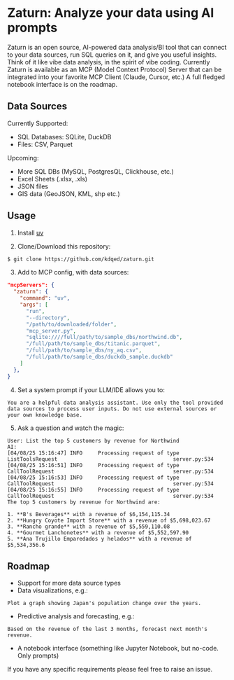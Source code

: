 # Zaturn: Analyze your data using AI prompts

Zaturn is an open source, AI-powered data analysis/BI tool that can connect to your data sources, run SQL queries on it, and give you useful insights. Think of it like vibe data analysis, in the spirit of vibe coding. Currently Zaturn is available as an MCP (Model Context Protocol) Server that can be integrated into your favorite MCP Client (Claude, Cursor, etc.) A full fledged notebook interface is on the roadmap.

## Data Sources

Currently Supported: 
- SQL Databases: SQLite, DuckDB
- Files: CSV, Parquet

Upcoming:
- More SQL DBs (MySQL, PostgresQL, Clickhouse, etc.)
- Excel Sheets (.xlsx, .xls)
- JSON files
- GIS data (GeoJSON, KML, shp etc.)


## Usage
1. Install [uv](https://docs.astral.sh/uv/getting-started/installation/#installation-methods)

2. Clone/Download this repository:
```bash
$ git clone https://github.com/kdqed/zaturn.git
```

3. Add to MCP config, with data sources:
```json
"mcpServers": {
  "zaturn": {
    "command": "uv",
    "args": [
      "run",
      "--directory",
      "/path/to/downloaded/folder",
      "mcp_server.py",
      "sqlite:////full/path/to/sample_dbs/northwind.db",
      "/full/path/to/sample_dbs/titanic.parquet",
      "/full/path/to/sample_dbs/ny_aq.csv",
      "/full/path/to/sample_dbs/duckdb_sample.duckdb"
    ]
  },
}
```

4. Set a system prompt if your LLM/IDE allows you to:
```
You are a helpful data analysis assistant. Use only the tool provided data sources to process user inputs. Do not use external sources or your own knowledge base.
```

5. Ask a question and watch the magic:
```
User: List the top 5 customers by revenue for Northwind
AI: 
[04/08/25 15:16:47] INFO     Processing request of type ListToolsRequest                                     server.py:534
[04/08/25 15:16:51] INFO     Processing request of type CallToolRequest                                      server.py:534
[04/08/25 15:16:53] INFO     Processing request of type CallToolRequest                                      server.py:534
[04/08/25 15:16:55] INFO     Processing request of type CallToolRequest                                      server.py:534
The top 5 customers by revenue for Northwind are:

1. **B's Beverages** with a revenue of $6,154,115.34
2. **Hungry Coyote Import Store** with a revenue of $5,698,023.67
3. **Rancho grande** with a revenue of $5,559,110.08
4. **Gourmet Lanchonetes** with a revenue of $5,552,597.90
5. **Ana Trujillo Emparedados y helados** with a revenue of $5,534,356.6
```

## Roadmap

- Support for more data source types
- Data visualizations, e.g.:
```
Plot a graph showing Japan's population change over the years.
```
- Predictive analysis and forecasting, e.g.:
```
Based on the revenue of the last 3 months, forecast next month's revenue.
```
- A notebook interface (something like Jupyter Notebook, but no-code. Only prompts)

If you have any specific requirements please feel free to raise an issue.

